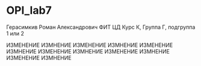 # OPI_lab7
Герасимкив
Роман
Александрович
ФИТ
ЦД
Курс К, Группа Г, подгруппа 1 или 2 
 


ИЗМЕНЕНИЕ ИЗМНЕНИЕ ИЗМЕНЕНИЕ ИЗМНЕНИЕ ИЗМЕНЕНИЕ ИЗМНЕНИЕ ИЗМЕНЕНИЕ ИЗМНЕНИЕ ИЗМЕНЕНИЕ ИЗМНЕНИЕ ИЗМЕНЕНИЕ ИЗМНЕНИЕ